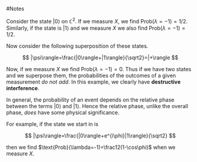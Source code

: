 #Notes 

Consider the state $|0\rangle$ on $\mathbb{C} ^2$. If we measure $X$, we find $\text{Prob}(\lambda=-1)=1/2$. Similarly, if the state is $|1\rangle$ and we measure $X$ we also find $\text{Prob}(\lambda=-1)=1/2$.

Now consider the following superposition of these states.

$$ |\psi\rangle=\frac{|0\rangle+|1\rangle}{\sqrt2}=|+\rangle $$

Now, if we measure $X$ we find $\text{Prob}(\lambda=-1)=0$. Thus if we have two states and we superpose them, the probabilities of the outcomes of a given measurement _do not add_. In this example, we clearly have **destructive interference**.

In general, the probability of an event depends on the relative phase between the terms $|0\rangle$ and $|1\rangle$. Hence the relative phase, unlike the overall phase, _does_ have some physical significance.

For example, if the state we start in is

$$ |\psi\rangle=\frac{|0\rangle+e^{i\phi}|1\rangle}{\sqrt2} $$

then we find $\text{Prob}(\lambda=-1)=\frac12(1-\cos\phi)$ when we measure $X$.